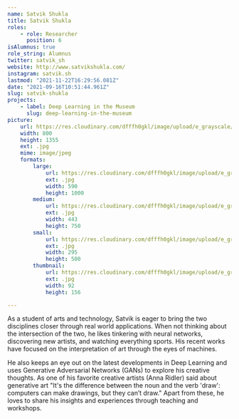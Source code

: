 ```yaml
---
name: Satvik Shukla
title: Satvik Shukla
roles:
    - role: Researcher
      position: 6
isAlumnus: true
role_string: Alumnus
twitter: satvik_sh
website: http://www.satvikshukla.com/
instagram: satvik.sh
lastmod: "2021-11-22T16:29:56.081Z"
date: "2021-09-16T10:51:44.961Z"
slug: satvik-shukla
projects:
    - label: Deep Learning in the Museum
      slug: deep-learning-in-the-museum
picture:
    url: https://res.cloudinary.com/dfffh0gkl/image/upload/e_grayscale/v1629122120/satvik_3b13e81965.jpg
    width: 800
    height: 1355
    ext: .jpg
    mime: image/jpeg
    formats:
        large:
            url: https://res.cloudinary.com/dfffh0gkl/image/upload/e_grayscale/v1629122122/large_satvik_3b13e81965.jpg
            ext: .jpg
            width: 590
            height: 1000
        medium:
            url: https://res.cloudinary.com/dfffh0gkl/image/upload/e_grayscale/v1629122123/medium_satvik_3b13e81965.jpg
            ext: .jpg
            width: 443
            height: 750
        small:
            url: https://res.cloudinary.com/dfffh0gkl/image/upload/e_grayscale/v1629122123/small_satvik_3b13e81965.jpg
            ext: .jpg
            width: 295
            height: 500
        thumbnail:
            url: https://res.cloudinary.com/dfffh0gkl/image/upload/e_grayscale/v1629122121/thumbnail_satvik_3b13e81965.jpg
            ext: .jpg
            width: 92
            height: 156

---
```

As a student of arts and technology, Satvik is eager to bring the two disciplines closer through real world applications. When not thinking about the intersection of the two, he likes tinkering with neural networks, discovering new artists, and watching everything sports. His recent works have focused on the interpretation of art through the eyes of machines. 

He also keeps an eye out on the latest developments in Deep Learning and uses Generative Adversarial Networks (GANs) to explore his creative thoughts. As one of his favorite creative artists (Anna Ridler) said about generative art "It's the difference between the noun and the verb 'draw': computers can make drawings, but they can’t draw." Apart from these, he loves to share his insights and experiences through teaching and workshops.
